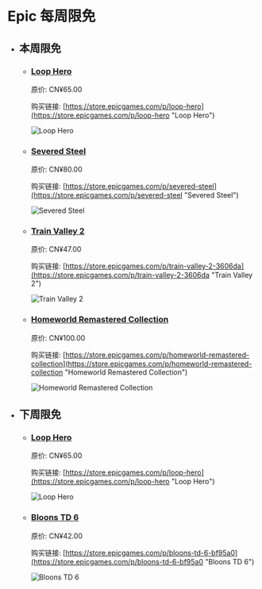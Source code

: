 # Epic 每周限免

- ## 本周限免


  - ### [Loop Hero](https://store.epicgames.com/p/loop-hero "Loop Hero")

    原价: CN¥65.00

    购买链接: [https://store.epicgames.com/p/loop-hero](https://store.epicgames.com/p/loop-hero "Loop Hero")

    ![Loop Hero](https://cdn1.epicgames.com/ff50f85ed609454e80ac46d9496da34d/offer/EGS_TheLichhasthrowntheworldintoatimelessloop_FourQuarters_S1-2560x1440-dd971b1a2d79b2984c22a3b7c66c60da.jpg)


  - ### [Severed Steel](https://store.epicgames.com/p/severed-steel "Severed Steel")

    原价: CN¥80.00

    购买链接: [https://store.epicgames.com/p/severed-steel](https://store.epicgames.com/p/severed-steel "Severed Steel")

    ![Severed Steel](https://cdn1.epicgames.com/offer/5db7394e65044dd1bb083ee983e2b3a5/EGS_SeveredSteel_GreylockStudio_S1_2560x1440-7563487f2c1135a79b72a4d2c198d544)


  - ### [Train Valley 2](https://store.epicgames.com/p/train-valley-2-3606da "Train Valley 2")

    原价: CN¥47.00

    购买链接: [https://store.epicgames.com/p/train-valley-2-3606da](https://store.epicgames.com/p/train-valley-2-3606da "Train Valley 2")

    ![Train Valley 2](https://cdn1.epicgames.com/spt-assets/6d6a89f661f74d70bdc8be636c577056/train-valley-2-offer-bq0s1.jpg)


  - ### [Homeworld Remastered Collection](https://store.epicgames.com/p/homeworld-remastered-collection "Homeworld Remastered Collection")

    原价: CN¥100.00

    购买链接: [https://store.epicgames.com/p/homeworld-remastered-collection](https://store.epicgames.com/p/homeworld-remastered-collection "Homeworld Remastered Collection")

    ![Homeworld Remastered Collection](https://cdn1.epicgames.com/offer/4311a0ee99724086b1a4f261b827d038/EGS_HomeworldRemasteredCollection_GearboxSoftware_S1_2560x1440-67229666a0af0fc7234542a7a7cbed78)


- ## 下周限免


  - ### [Loop Hero](https://store.epicgames.com/p/loop-hero "Loop Hero")

    原价: CN¥65.00

    购买链接: [https://store.epicgames.com/p/loop-hero](https://store.epicgames.com/p/loop-hero "Loop Hero")

    ![Loop Hero](https://cdn1.epicgames.com/ff50f85ed609454e80ac46d9496da34d/offer/EGS_TheLichhasthrowntheworldintoatimelessloop_FourQuarters_S1-2560x1440-dd971b1a2d79b2984c22a3b7c66c60da.jpg)


  - ### [Bloons TD 6](https://store.epicgames.com/p/bloons-td-6-bf95a0 "Bloons TD 6")

    原价: CN¥42.00

    购买链接: [https://store.epicgames.com/p/bloons-td-6-bf95a0](https://store.epicgames.com/p/bloons-td-6-bf95a0 "Bloons TD 6")

    ![Bloons TD 6](https://cdn1.epicgames.com/spt-assets/764b2d57552c436590f50318bd7587f9/bloons-td-6-offer-1jl6n.jpg)

